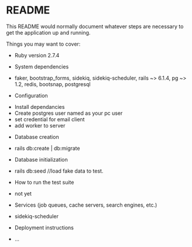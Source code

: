 # README

This README would normally document whatever steps are necessary to get the
application up and running.

Things you may want to cover:

* Ruby version
  2.7.4

* System dependencies
- faker, bootstrap_forms, sidekiq, sidekiq-scheduler, rails ~> 6.1.4, pg ~> 1.2, redis, bootsnap, postgresql

* Configuration
- Install dependancies 
- Create postgres user named as your pc user
- set credential for email client
- add worker to server 

* Database creation
- rails db:create | db:migrate

* Database initialization
- rails db:seed //load fake data to test. 

* How to run the test suite
- not yet

* Services (job queues, cache servers, search engines, etc.)
- sidekiq-scheduler 

* Deployment instructions

* ...